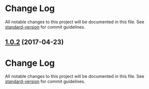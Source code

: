 # Change Log

All notable changes to this project will be documented in this file.
See [standard-version](https://github.com/conventional-changelog/standard-version) for commit guidelines.

<a name="1.0.2"></a>
## [1.0.2](https://github.com/mario-jerkovic/mdc-react/compare/@mdc-react/form-field@1.0.1...@mdc-react/form-field@1.0.2) (2017-04-23)




# Change Log

All notable changes to this project will be documented in this file.
See [standard-version](https://github.com/conventional-changelog/standard-version) for commit guidelines.
